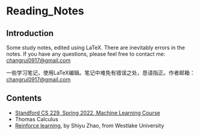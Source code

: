 # Reading_Notes
## Introduction
Some study notes, edited using LaTeX. There are inevitably errors in the notes. If you have any questions, please feel free to contact me: changrui0917@gmail.com

一些学习笔记，使用LaTeX编辑。笔记中难免有错误之处，恳请指正。作者邮箱：changrui0917@gmail.com

## Contents
- [Standford CS 229, Spring 2022, Machine Learning Course](https://www.youtube.com/watch?v=Bl4Feh_Mjvo&list=PLoROMvodv4rNyWOpJg_Yh4NSqI4Z4vOYy)
- Thomas Calculus
- [Reinforce learning](https://github.com/MathFoundationRL/Book-Mathematical-Foundation-of-Reinforcement-Learning), by Shiyu Zhao, from Westlake University
